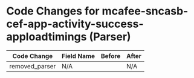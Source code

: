 # Code Changes for mcafee-sncasb-cef-app-activity-success-apploadtimings (Parser)

| Code Change | Field Name | Before | After |
|-------------|------------|--------|-------|
| removed_parser | N/A |  | N/A |